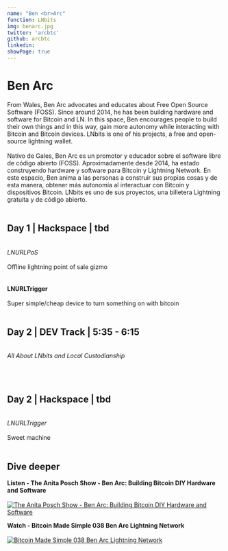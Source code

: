 ```yaml
---
name: "Ben <br>Arc"
function: LNbits
img: benarc.jpg
twitter: 'arcbtc'
github: arcbtc
linkedin:
showPage: true
---
```


# Ben Arc
 
From Wales, Ben Arc advocates and educates about Free Open Source Software (FOSS). Since around 2014, he has been building hardware and software for Bitcoin and LN. In this space, Ben encourages people to build their own things and in this way, gain more autonomy while interacting with Bitcoin and Bitcoin devices. LNbits is one of his projects, a free and open-source lightning wallet. 
<br><br>
Nativo de Gales, Ben Arc es un promotor y educador sobre el software libre de código abierto (FOSS). Aproximadamente desde 2014, ha estado construyendo hardware y software para Bitcoin y Lightning Network. En este espacio, Ben anima a las personas a construir sus propias cosas y de esta manera, obtener más autonomía al interactuar con Bitcoin y dispositivos Bitcoin. LNbits es uno de sus proyectos, una billetera Lightning gratuita y de código abierto.
<br><br>

## Day 1 | Hackspace | tbd
<br>
<i>LNURLPoS</i><br><br>
Offline lightning point of sale gizmo<br><br>

<br>
<b>LNURLTrigger</b><br><br>
Super simple/cheap device to turn something on with bitcoin<br><br>

## Day 2 | DEV Track | 5:35 - 6:15
<br>
<i>All About LNbits and Local Custodianship</i><br><br>
<br><br>

## Day 2 | Hackspace | tbd
<br>
<i>LNURLTrigger</i><br><br>
Sweet machine<br><br>

## Dive deeper


<div class="grid grid-cols-1 md:grid-cols-2 gap-5">
<div class="p-3 my-2">

**Listen - The Anita Posch Show - Ben Arc: Building Bitcoin DIY Hardware and Software** <br><br>
[ ![The Anita Posch Show - Ben Arc: Building Bitcoin DIY Hardware and Software](/2022/content/benarc.png)](https://open.spotify.com/show/0EJu3cMWF0AMxeO8NMH71z/)
</div>

<div class="p-3 my-2">

**Watch - Bitcoin Made Simple 038 Ben Arc Lightning Network** <br><br>
[ ![Bitcoin Made Simple 038 Ben Arc Lightning Network](/2022/content/ben_pos.png)](https://www.youtube.com/watch?v=ZCctOYACCKA/)
</div>

</div>

<br>
